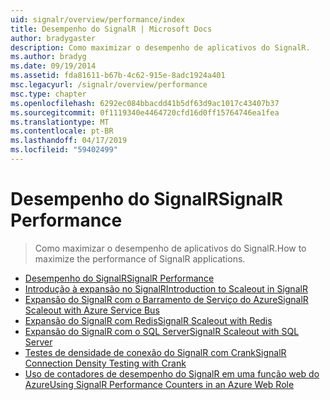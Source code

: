 ```yaml
---
uid: signalr/overview/performance/index
title: Desempenho do SignalR | Microsoft Docs
author: bradygaster
description: Como maximizar o desempenho de aplicativos do SignalR.
ms.author: bradyg
ms.date: 09/19/2014
ms.assetid: fda81611-b67b-4c62-915e-8adc1924a401
msc.legacyurl: /signalr/overview/performance
msc.type: chapter
ms.openlocfilehash: 6292ec084bbacdd41b5df63d9ac1017c43407b37
ms.sourcegitcommit: 0f1119340e4464720cfd16d0ff15764746ea1fea
ms.translationtype: MT
ms.contentlocale: pt-BR
ms.lasthandoff: 04/17/2019
ms.locfileid: "59402499"
---
```

# <a name="signalr-performance"></a><span data-ttu-id="4da56-103">Desempenho do SignalR</span><span class="sxs-lookup"><span data-stu-id="4da56-103">SignalR Performance</span></span>

> <span data-ttu-id="4da56-104">Como maximizar o desempenho de aplicativos do SignalR.</span><span class="sxs-lookup"><span data-stu-id="4da56-104">How to maximize the performance of SignalR applications.</span></span>


- [<span data-ttu-id="4da56-105">Desempenho do SignalR</span><span class="sxs-lookup"><span data-stu-id="4da56-105">SignalR Performance</span></span>](signalr-performance.md)
- [<span data-ttu-id="4da56-106">Introdução à expansão no SignalR</span><span class="sxs-lookup"><span data-stu-id="4da56-106">Introduction to Scaleout in SignalR</span></span>](scaleout-in-signalr.md)
- [<span data-ttu-id="4da56-107">Expansão do SignalR com o Barramento de Serviço do Azure</span><span class="sxs-lookup"><span data-stu-id="4da56-107">SignalR Scaleout with Azure Service Bus</span></span>](scaleout-with-windows-azure-service-bus.md)
- [<span data-ttu-id="4da56-108">Expansão do SignalR com Redis</span><span class="sxs-lookup"><span data-stu-id="4da56-108">SignalR Scaleout with Redis</span></span>](scaleout-with-redis.md)
- [<span data-ttu-id="4da56-109">Expansão do SignalR com o SQL Server</span><span class="sxs-lookup"><span data-stu-id="4da56-109">SignalR Scaleout with SQL Server</span></span>](scaleout-with-sql-server.md)
- [<span data-ttu-id="4da56-110">Testes de densidade de conexão do SignalR com Crank</span><span class="sxs-lookup"><span data-stu-id="4da56-110">SignalR Connection Density Testing with Crank</span></span>](signalr-connection-density-testing-with-crank.md)
- [<span data-ttu-id="4da56-111">Uso de contadores de desempenho do SignalR em uma função web do Azure</span><span class="sxs-lookup"><span data-stu-id="4da56-111">Using SignalR Performance Counters in an Azure Web Role</span></span>](using-signalr-performance-counters-in-an-azure-web-role.md)
